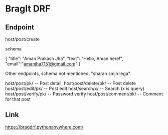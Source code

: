# BragIt DRF

## Endpoint

host/post/create

schema

{
    "title": "Aman Prakash Jha",
    "text": "Hello, Aman here!",
    "email":"amanjha7151@gmail.com"
}

Other endpoints, schema not mentioned, "sharan smjh lega"

host/post/pk/  -- Post detail,
host/post/delete/pk/ -- Post delete
host/post/edit/pk/ -- Post edit
host/search/x/ -- Search (x is query)
host/post/verify/pk/ -- Password verify
host/post/comment/pk/ -- Comment for that post

## Link
https://bragdrf.pythonanywhere.com/